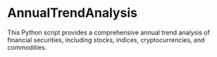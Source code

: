 # AnnualTrendAnalysis
This Python script provides a comprehensive annual trend analysis of financial securities, including stocks, indices, cryptocurrencies, and commodities. 
